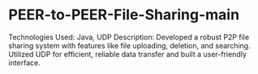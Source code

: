 # PEER-to-PEER-File-Sharing-main
Technologies Used: Java, UDP  Description: Developed a robust P2P file sharing system with features like file uploading, deletion, and searching. Utilized UDP for efficient, reliable data transfer and built a user-friendly interface.
